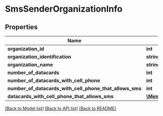 # SmsSenderOrganizationInfo

## Properties
Name | Type | Description | Notes
------------ | ------------- | ------------- | -------------
**organization_id** | **int** |  | [optional] 
**organization_identification** | **string** |  | [optional] 
**organization_name** | **string** |  | [optional] 
**number_of_datacards** | **int** |  | [optional] 
**number_of_datacards_with_cell_phone** | **int** |  | [optional] 
**number_of_datacards_with_cell_phone_that_allows_sms** | **int** |  | [optional] 
**datacards_with_cell_phone_that_allows_sms** | [**\Membercare\Client\Model\SmsSenderMemberInfo[]**](SmsSenderMemberInfo.md) |  | [optional] 

[[Back to Model list]](../../README.md#documentation-for-models) [[Back to API list]](../../README.md#documentation-for-api-endpoints) [[Back to README]](../../README.md)

